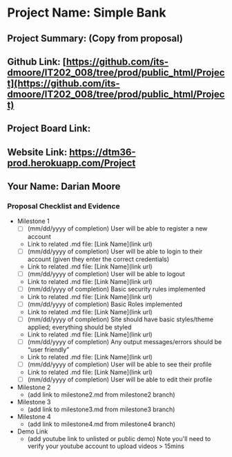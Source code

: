 # Project Name: Simple Bank
## Project Summary: (Copy from proposal)
## Github Link: [https://github.com/its-dmoore/IT202_008/tree/prod/public_html/Project](https://github.com/its-dmoore/IT202_008/tree/prod/public_html/Project)
## Project Board Link: 
## Website Link: https://dtm36-prod.herokuapp.com/Project
## Your Name: Darian Moore

 
 
### Proposal Checklist and Evidence

- Milestone 1
    - [ ] \(mm/dd/yyyy of completion) User will be able to register a new account
    - Link to related .md file: [Link Name](link url)
    - [ ] \(mm/dd/yyyy of completion) User will be able to login to their account (given they enter the correct credentials)
    - Link to related .md file: [Link Name](link url)
    - [ ] \(mm/dd/yyyy of completion) User will be able to logout
    - Link to related .md file: [Link Name](link url)
    - [ ] \(mm/dd/yyyy of completion) Basic security rules implemented
    - Link to related .md file: [Link Name](link url)
    - [ ] \(mm/dd/yyyy of completion) Basic Roles implemented
    - Link to related .md file: [Link Name](link url)
    - [ ] \(mm/dd/yyyy of completion) Site should have basic styles/theme applied; everything should be styled
    - Link to related .md file: [Link Name](link url)
    - [ ] \(mm/dd/yyyy of completion) Any output messages/errors should be “user friendly”
    - Link to related .md file: [Link Name](link url)
    - [ ] \(mm/dd/yyyy of completion) User will be able to see their profile
    - Link to related .md file: [Link Name](link url)
    - [ ] \(mm/dd/yyyy of completion) User will be able to edit their profile
- Milestone 2
  - (add link to milestone2.md from milestone2 branch)
- Milestone 3
  - (add link to milestone3.md from milestone3 branch)
- Milestone 4
  - (add link to milestone4.md from milestone4 branch)
- Demo Link
  - (add youtube link to unlisted or public demo) Note you'll need to verify your youtube account to upload videos > 15mins
  